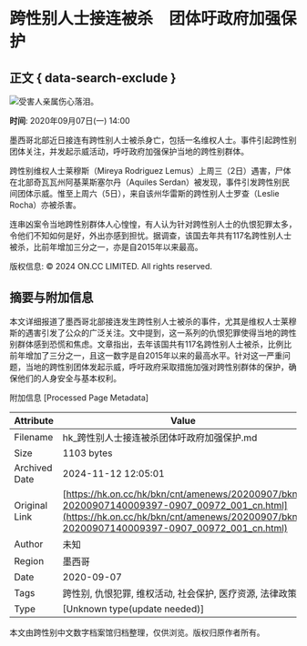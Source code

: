 # 跨性别人士接连被杀　团体吁政府加强保护

## 正文 { data-search-exclude }


![受害人亲属伤心落泪。](https:///hk.on.cc/hk/bkn/cnt/amenews/20200907/photo/bkn-20200907140009397-0907_00972_001_01p.jpg?20200907140421)

**时间**: 2020年09月07日(一) 14:00

墨西哥北部近日接连有跨性别人士被杀身亡，包括一名维权人士。事件引起跨性别团体关注，并发起示威活动，呼吁政府加强保护当地的跨性别群体。

跨性别维权人士莱穆斯（Mireya Rodriguez Lemus）上周三（2日）遇害，尸体在北部奇瓦瓦州阿基莱斯塞尔丹（Aquiles Serdan）被发现，事件引发跨性别民间团体示威。惟至上周六（5日），来自该州华雷斯的跨性别人士罗查（Leslie Rocha）亦被杀害。

连串凶案令当地跨性别群体人心惶惶，有人认为针对跨性别人士的仇恨犯罪太多，令他们不知如何是好，外出亦感到担忧。据调查，该国去年共有117名跨性别人士被杀，比前年增加三分之一，亦是自2015年以来最高。

版权信息: © 2024 ON.CC LIMITED. All rights reserved.

## 摘要与附加信息

<!-- tcd_abstract -->
本文详细报道了墨西哥北部接连发生跨性别人士被杀的事件，尤其是维权人士莱穆斯的遇害引发了公众的广泛关注。文中提到，这一系列的仇恨犯罪使得当地的跨性别群体感到恐慌和焦虑。文章指出，去年该国共有117名跨性别人士被杀，比例比前年增加了三分之一，且这一数字是自2015年以来的最高水平。针对这一严重问题，当地的跨性别团体发起示威，呼吁政府采取措施加强对跨性别群体的保护，确保他们的人身安全与基本权利。
<!-- tcd_abstract_end -->

附加信息 [Processed Page Metadata]

| Attribute       | Value                                  |
|-----------------|----------------------------------------|
| Filename        | hk_跨性别人士接连被杀团体吁政府加强保护.md                             |
| Size            | 1103 bytes                           |
| Archived Date   | 2024-11-12 12:05:01                             |
| Original Link   | [https://hk.on.cc/hk/bkn/cnt/amenews/20200907/bkn-20200907140009397-0907_00972_001_cn.html](https://hk.on.cc/hk/bkn/cnt/amenews/20200907/bkn-20200907140009397-0907_00972_001_cn.html)                       |
| Author          | 未知                               |
| Region          | 墨西哥                               |
| Date            | 2020-09-07                                 |
| Tags            | 跨性别, 仇恨犯罪, 维权活动, 社会保护, 医疗资源, 法律政策                                 |
| Type            | [Unknown type(update needed)]                                 |
<!-- tcd_table_end -->

本文由跨性别中文数字档案馆归档整理，仅供浏览。版权归原作者所有。
